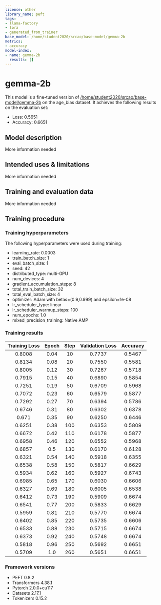 ```yaml
---
license: other
library_name: peft
tags:
- llama-factory
- lora
- generated_from_trainer
base_model: /home/student2020/srcao/base-model/gemma-2b
metrics:
- accuracy
model-index:
- name: gemma-2b
  results: []
---
```


<!-- This model card has been generated automatically according to the information the Trainer had access to. You
should probably proofread and complete it, then remove this comment. -->

# gemma-2b

This model is a fine-tuned version of [/home/student2020/srcao/base-model/gemma-2b](https://huggingface.co//home/student2020/srcao/base-model/gemma-2b) on the age_bias dataset.
It achieves the following results on the evaluation set:
- Loss: 0.5651
- Accuracy: 0.6651

## Model description

More information needed

## Intended uses & limitations

More information needed

## Training and evaluation data

More information needed

## Training procedure

### Training hyperparameters

The following hyperparameters were used during training:
- learning_rate: 0.0003
- train_batch_size: 1
- eval_batch_size: 1
- seed: 42
- distributed_type: multi-GPU
- num_devices: 4
- gradient_accumulation_steps: 8
- total_train_batch_size: 32
- total_eval_batch_size: 4
- optimizer: Adam with betas=(0.9,0.999) and epsilon=1e-08
- lr_scheduler_type: linear
- lr_scheduler_warmup_steps: 100
- num_epochs: 1.0
- mixed_precision_training: Native AMP

### Training results

| Training Loss | Epoch | Step | Validation Loss | Accuracy |
|:-------------:|:-----:|:----:|:---------------:|:--------:|
| 0.8008        | 0.04  | 10   | 0.7737          | 0.5467   |
| 0.8134        | 0.08  | 20   | 0.7550          | 0.5581   |
| 0.8005        | 0.12  | 30   | 0.7267          | 0.5718   |
| 0.7915        | 0.15  | 40   | 0.6890          | 0.5854   |
| 0.7251        | 0.19  | 50   | 0.6709          | 0.5968   |
| 0.7072        | 0.23  | 60   | 0.6579          | 0.5877   |
| 0.7292        | 0.27  | 70   | 0.6394          | 0.5786   |
| 0.6746        | 0.31  | 80   | 0.6302          | 0.6378   |
| 0.671         | 0.35  | 90   | 0.6250          | 0.6446   |
| 0.6251        | 0.38  | 100  | 0.6353          | 0.5809   |
| 0.6672        | 0.42  | 110  | 0.6178          | 0.5877   |
| 0.6958        | 0.46  | 120  | 0.6552          | 0.5968   |
| 0.6857        | 0.5   | 130  | 0.6170          | 0.6128   |
| 0.6321        | 0.54  | 140  | 0.5918          | 0.6355   |
| 0.6538        | 0.58  | 150  | 0.5817          | 0.6629   |
| 0.5934        | 0.62  | 160  | 0.5927          | 0.6743   |
| 0.6985        | 0.65  | 170  | 0.6030          | 0.6606   |
| 0.6327        | 0.69  | 180  | 0.6005          | 0.6538   |
| 0.6412        | 0.73  | 190  | 0.5909          | 0.6674   |
| 0.6541        | 0.77  | 200  | 0.5833          | 0.6629   |
| 0.5959        | 0.81  | 210  | 0.5770          | 0.6674   |
| 0.6402        | 0.85  | 220  | 0.5735          | 0.6606   |
| 0.6533        | 0.88  | 230  | 0.5715          | 0.6674   |
| 0.6373        | 0.92  | 240  | 0.5748          | 0.6674   |
| 0.5818        | 0.96  | 250  | 0.5692          | 0.6651   |
| 0.5709        | 1.0   | 260  | 0.5651          | 0.6651   |


### Framework versions

- PEFT 0.8.2
- Transformers 4.38.1
- Pytorch 2.0.0+cu117
- Datasets 2.17.1
- Tokenizers 0.15.2